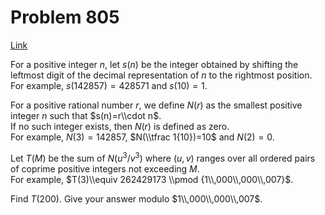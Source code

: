 # Problem 805

[Link](https://projecteuler.net/problem=805)

For a positive integer $n$, let $s(n)$ be the integer obtained by shifting the leftmost digit of the decimal representation of $n$ to the rightmost position.  
For example, $s(142857)=428571$ and $s(10)=1$.

For a positive rational number $r$, we define $N(r)$ as the smallest positive integer $n$ such that $s(n)=r\\cdot n$.  
If no such integer exists, then $N(r)$ is defined as zero.  
For example, $N(3)=142857$, $N(\\tfrac 1{10})=10$ and $N(2) = 0$.

Let $T(M)$ be the sum of $N(u^3/v^3)$ where $(u,v)$ ranges over all ordered pairs of coprime positive integers not exceeding $M$.  
For example, $T(3)\\equiv 262429173 \\pmod {1\\,000\\,000\\,007}$.

Find $T(200)$. Give your answer modulo $1\\,000\\,000\\,007$.